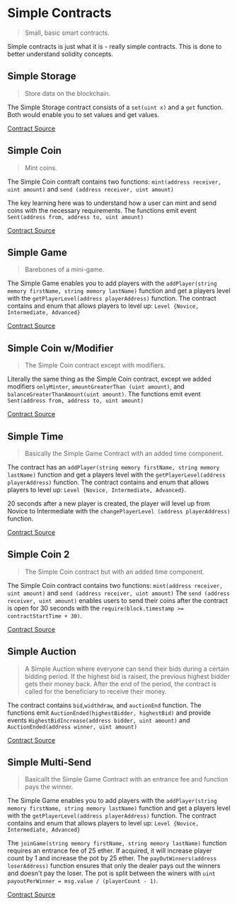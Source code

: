 # Simple Contracts

> Small, basic smart contracts.

Simple contracts is just what it is - really simple contracts. This is done to better understand solidity concepts.

## Simple Storage

> Store data on the blockchain.

The Simple Storage contract consists of a `set(uint x)` and a `get` function. Both would enable you to set values and get values.

[Contract Source](contracts/SimpleStorage.sol)

## Simple Coin

> Mint coins.

The Simple Coin contraft contains two functions: `mint(address receiver, uint amount)` and `send (address receiver, uint amount)`

The key learning here was to understand how a user can mint and send coins with the necessary requirements. The functions emit event `Sent(address from, address to, uint amount)`

[Contract Source](contracts/SimpleCoin.sol)

## Simple Game

> Barebones of a mini-game.

The Simple Game enables you to add players with the `addPlayer(string memory firstName, string memory lastName)` function and get a players level with the `getPlayerLevel(address playerAddress)` function. The contract contains and enum that allows players to level up: `Level {Novice, Intermediate, Advanced}`

[Contract Source](contracts/SimpleGame.sol)

## Simple Coin w/Modifier

> The Simple Coin contract except with modifiers.

Literally the same thing as the Simple Coin contract, except we added modifiers `onlyMinter`, `amountGreaterThan (uint amount)`, and `balanceGreaterThanAmount(uint amount)`. The functions emit event `Sent(address from, address to, uint amount)`

[Contract Source](contracts/SimpleCoinWModifier.sol)

## Simple Time

> Basically the Simple Game Contract with an added time component.

The contract has an `addPlayer(string memory firstName, string memory lastName)` function and get a players level with the `getPlayerLevel(address playerAddress)` function. The contract contains and enum that allows players to level up: `Level {Novice, Intermediate, Advanced}`. 

20 seconds after a new player is created, the player will level up from Novice to Intermediate with the `changePlayerLevel (address playerAddress)` function. 

[Contract Source](contracts/SimpleTime.sol)

## Simple Coin 2

> The Simple Coin contract but with an added time component.

The Simple Coin contract contains two functions: `mint(address receiver, uint amount)` and `send (address receiver, uint amount)` The `send (address receiver, uint amount)` enables users to send their coins after the contract is open for 30 seconds with the `require(block.timestamp >= contractStartTime + 30)`.

[Contract Source](contracts/SimpleCoin2.sol)

## Simple Auction

> A Simple Auction where everyone can send their bids during a certain bidding period. If the highest bid is raised, the previous highest bidder gets their money back. After the end of the period, the contract is called for the beneficiary to receive their money.

The contract contains `bid`,`widthdraw`, and `auctionEnd` function. The functions emit `AuctionEnded(highestBidder, highestBid)` and provide events `HighestBidIncrease(address bidder, uint amount)` and `AuctionEnded(address winner, uint amount)`

[Contract Source](contracts/SimpleAuction.sol)

## Simple Multi-Send

> Basicallt the Simple Game Contract with an entrance fee and function pays the winner.

The Simple Game enables you to add players with the `addPlayer(string memory firstName, string memory lastName)` function and get a players level with the `getPlayerLevel(address playerAddress)` function. The contract contains and enum that allows players to level up: `Level {Novice, Intermediate, Advanced}`

The `joinGame(string memory firstName, string memory lastName)` function requires an entrance fee of 25 ether. If acquired, it will increase player count by 1 and increase the pot by 25 ether. The `payOutWinners(address loserAddress)` function ensures that only the dealer pays out the winners and doesn't pay the loser. The pot is split between the winers with `uint payoutPerWinner = msg.value / (playerCount - 1)`.

[Contract Source](contracts/SimpleAuction.sol)
